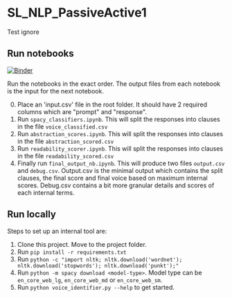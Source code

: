 # SL_NLP_PassiveActive1

Test ignore
## Run notebooks
[![Binder](https://mybinder.org/badge.svg)](https://mybinder.org/v2/gh/perspegrity5/SL_NLP_PassiveActive1/master)


Run the notebooks in the exact order. The output files from each notebook is the input for the next notebook. 

0. Place an 'input.csv' file in the root folder. It should have 2 required columns which are "prompt" and "response".
1. Run `spacy_classifiers.ipynb`. This will split the responses into clauses in the file `voice_classified.csv`
2. Run `abstraction_scores.ipynb`. This will split the responses into clauses in the file `abstraction_scored.csv`
3. Run `readability_scorer.ipynb`. This will split the responses into clauses in the file `readability_scored.csv`
4. Finally run `final_output_nb.ipynb`. This will produce two files `output.csv` and `debug.csv`. Output.csv is the minimal output which contains the split clauses, the final score and final voice based on maximum internal scores. Debug.csv contains a bit more granular details and scores of each internal terms.    

## Run locally

Steps to set up an internal tool are:
1. Clone this project. Move to the project folder. 
2. Run `pip install -r requirements.txt`
3. Run `python -c "import nltk; nltk.download('wordnet'); nltk.download('stopwords'); nltk.download('punkt');"`
4. Run `python -m spacy download <model-type>`. Model type can be `en_core_web_lg`, `en_core_web_md` or `en_core_web_sm`.
5. Run `python voice_identifier.py --help` to get started.
